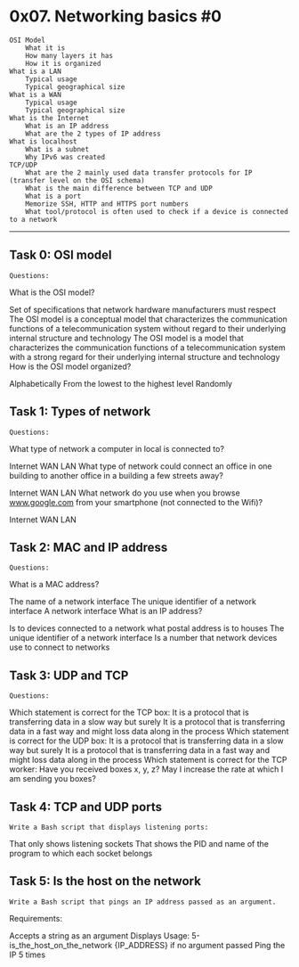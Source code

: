 # 0x07. Networking basics #0
	OSI Model
		What it is
		How many layers it has
		How it is organized
	What is a LAN
		Typical usage
		Typical geographical size
	What is a WAN
		Typical usage
		Typical geographical size
	What is the Internet
		What is an IP address
		What are the 2 types of IP address
	What is localhost
		What is a subnet
		Why IPv6 was created
	TCP/UDP
		What are the 2 mainly used data transfer protocols for IP (transfer level on the OSI schema)
		What is the main difference between TCP and UDP
		What is a port
		Memorize SSH, HTTP and HTTPS port numbers
		What tool/protocol is often used to check if a device is connected to a network

----------------------------------------------------------------------------------------------------------------

## Task 0: OSI model
	Questions:

What is the OSI model?

Set of specifications that network hardware manufacturers must respect
The OSI model is a conceptual model that characterizes the communication functions of a telecommunication system without regard to their underlying internal structure and technology
The OSI model is a model that characterizes the communication functions of a telecommunication system with a strong regard for their underlying internal structure and technology
How is the OSI model organized?

Alphabetically
From the lowest to the highest level
Randomly

## Task 1: Types of network
	Questions:

What type of network a computer in local is connected to?

Internet
WAN
LAN
What type of network could connect an office in one building to another office in a building a few streets away?

Internet
WAN
LAN
What network do you use when you browse www.google.com from your smartphone (not connected to the Wifi)?

Internet
WAN
LAN

## Task 2: MAC and IP address
	Questions:

What is a MAC address?

The name of a network interface
The unique identifier of a network interface
A network interface
What is an IP address?

Is to devices connected to a network what postal address is to houses
The unique identifier of a network interface
Is a number that network devices use to connect to networks

## Task 3: UDP and TCP
	Questions:

Which statement is correct for the TCP box:
It is a protocol that is transferring data in a slow way but surely
It is a protocol that is transferring data in a fast way and might loss data along in the process
Which statement is correct for the UDP box:
It is a protocol that is transferring data in a slow way but surely
It is a protocol that is transferring data in a fast way and might loss data along in the process
Which statement is correct for the TCP worker:
Have you received boxes x, y, z?
May I increase the rate at which I am sending you boxes?

## Task 4: TCP and UDP ports
	Write a Bash script that displays listening ports:

That only shows listening sockets
That shows the PID and name of the program to which each socket belongs

## Task 5: Is the host on the network
	Write a Bash script that pings an IP address passed as an argument.

Requirements:

Accepts a string as an argument
Displays Usage: 5-is_the_host_on_the_network {IP_ADDRESS} if no argument passed
Ping the IP 5 times
